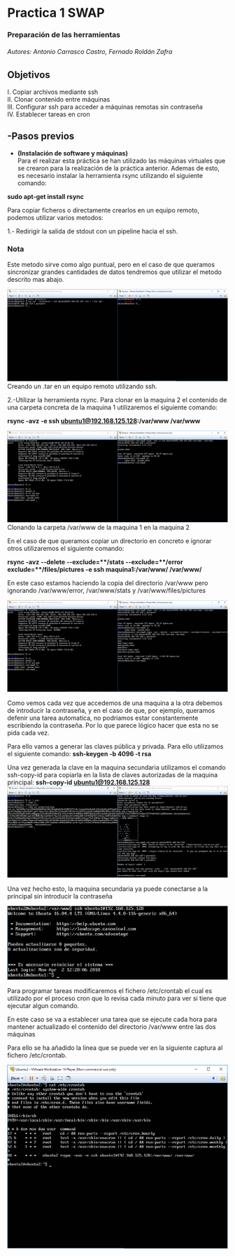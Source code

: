 ﻿# Practica 1 SWAP   

### Preparación de las herramientas

###### Autores: Antonio Carrasco Castro, Fernado Roldán Zafra  

## Objetivos 
I. Copiar archivos mediante ssh  
II. Clonar contenido entre máquinas  
III. Configurar ssh para acceder a máquinas remotas sin contraseña  
IV. Establecer tareas en cron  

## -Pasos previos  
* **(Instalación de software y máquinas)**  
Para el realizar esta práctica se han utilizado las máquinas virtuales que se crearon para la realización de la práctica anterior. Ademas de esto, es necesario instalar la herramienta rsync utilizando el siguiente comando:	

**sudo apt-get install rsync**
 
Para copiar ficheros o directamente crearlos en un equipo remoto, podemos utilizar varios metodos:

1.- Redirigir la salida de stdout con un pipeline hacia el ssh.

### Nota ###  
Este metodo sirve como algo puntual, pero en el caso de que queramos sincronizar grandes cantidades de datos tendremos que utilizar el metodo descrito mas abajo.

![img](https://github.com/Doskoy/SWAP/blob/master/Practica2/img/1.PNG)  
Creando un .tar en un equipo remoto utilizando ssh.

2.-Utilizar la herramienta rsync.
Para clonar en la maquina 2 el contenido de una carpeta concreta de la maquina 1 utilizaremos el siguiente comando: 

**rsync -avz -e ssh ubuntu1@192.168.125.128:/var/www /var/www**

![img](https://github.com/Doskoy/SWAP/blob/master/Practica2/img/2.PNG)  
Clonando la carpeta /var/www de la maquina 1 en la maquina 2 

En el caso de que queramos copiar un directorio en concreto e ignorar otros utilizaremos el siguiente comando: 

**rsync -avz --delete --exclude=\*\*/stats --exclude=\*\*/error
exclude=\*\*/files/pictures -e ssh maquina1:/var/www/ /var/www/**

En este caso estamos haciendo la copia del directorio /var/www pero ignorando /var/www/error, /var/www/stats y /var/www/files/pictures

![img](https://github.com/Doskoy/SWAP/blob/master/Practica2/img/3.PNG)   

Como vemos cada vez que accedemos de una maquina a la otra debemos de introducir la contraseña, y en el caso de que, por ejemplo, queramos defenir una tarea automatica, no podriamos estar constantemente escribiendo la contraseña. Por lo que parece lógico hacer que esta no se pida cada vez. 

Para ello vamos a generar las claves pública y privada. Para ello utilizamos el siguiente comando: 
**ssh-keygen -b 4096 -t rsa**

Una vez generada la clave en la maquina secundaria utilizamos el comando ssh-copy-id para copiarla en la lista de claves autorizadas de la maquina principal: 
**ssh-copy-id ubuntu1@192.168.125.128**
![img](https://github.com/Doskoy/SWAP/blob/master/Practica2/img/4.PNG)  

Una vez hecho esto, la maquina secundaria ya puede conectarse a la principal sin introducir la contraseña

![img](https://github.com/Doskoy/SWAP/blob/master/Practica2/img/5.PNG)


Para programar tareas modificaremos el fichero /etc/crontab el cual es utilizado por el proceso cron que lo revisa cada minuto para ver si tiene que ejecutar algun comando. 

En este caso se va a establecer una tarea que se ejecute cada hora para mantener actualizado el contenido del directorio /var/www entre las dos máquinas

Para ello se ha añadido la linea que se puede ver en la siguiente captura al fichero /etc/crontab.

![img](https://github.com/Doskoy/SWAP/blob/master/Practica2/img/6.PNG)
